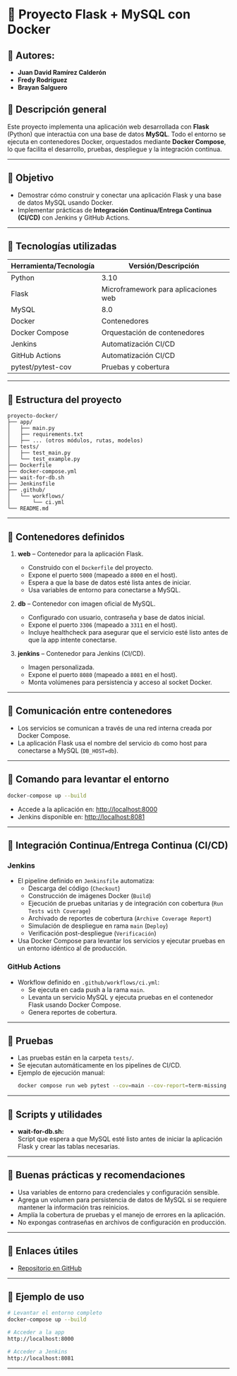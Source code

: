 # 🐳 Proyecto Flask + MySQL con Docker

## 🔹 Autores:
- **Juan David Ramírez Calderón**
- **Fredy Rodríguez**
- **Brayan Salguero** 


## 🔹 Descripción general

Este proyecto implementa una aplicación web desarrollada con **Flask** (Python) que interactúa con una base de datos **MySQL**. Todo el entorno se ejecuta en contenedores Docker, orquestados mediante **Docker Compose**, lo que facilita el desarrollo, pruebas, despliegue y la integración continua.

---

## 🔹 Objetivo

- Demostrar cómo construir y conectar una aplicación Flask y una base de datos MySQL usando Docker.
- Implementar prácticas de **Integración Continua/Entrega Continua (CI/CD)** con Jenkins y GitHub Actions.

---

## 🔹 Tecnologías utilizadas

| Herramienta/Tecnología | Versión/Descripción                  |
|------------------------|--------------------------------------|
| Python                 | 3.10                                 |
| Flask                  | Microframework para aplicaciones web |
| MySQL                  | 8.0                                  |
| Docker                 | Contenedores                         |
| Docker Compose         | Orquestación de contenedores         |
| Jenkins                | Automatización CI/CD                 |
| GitHub Actions         | Automatización CI/CD                 |
| pytest/pytest-cov      | Pruebas y cobertura                  |

---

## 🔹 Estructura del proyecto

```
proyecto-docker/
├── app/
│   ├── main.py
│   ├── requirements.txt
│   ├── ... (otros módulos, rutas, modelos)
├── tests/
│   ├── test_main.py
│   └── test_example.py
├── Dockerfile
├── docker-compose.yml
├── wait-for-db.sh
├── Jenkinsfile
├── .github/
│   └── workflows/
│       └── ci.yml
└── README.md
```

---

## 🔹 Contenedores definidos

1. **web** – Contenedor para la aplicación Flask.
   - Construido con el `Dockerfile` del proyecto.
   - Expone el puerto `5000` (mapeado a `8000` en el host).
   - Espera a que la base de datos esté lista antes de iniciar.
   - Usa variables de entorno para conectarse a MySQL.

2. **db** – Contenedor con imagen oficial de MySQL.
   - Configurado con usuario, contraseña y base de datos inicial.
   - Expone el puerto `3306` (mapeado a `3311` en el host).
   - Incluye healthcheck para asegurar que el servicio esté listo antes de que la app intente conectarse.

3. **jenkins** – Contenedor para Jenkins (CI/CD).
   - Imagen personalizada.
   - Expone el puerto `8080` (mapeado a `8081` en el host).
   - Monta volúmenes para persistencia y acceso al socket Docker.

---

## 🔹 Comunicación entre contenedores

- Los servicios se comunican a través de una red interna creada por Docker Compose.
- La aplicación Flask usa el nombre del servicio `db` como host para conectarse a MySQL (`DB_HOST=db`).

---

## 🔹 Comando para levantar el entorno

```bash
docker-compose up --build
```

- Accede a la aplicación en: [http://localhost:8000](http://localhost:8000)
- Jenkins disponible en: [http://localhost:8081](http://localhost:8081)

---

## 🔹 Integración Continua/Entrega Continua (CI/CD)

### Jenkins

- El pipeline definido en `Jenkinsfile` automatiza:
  - Descarga del código (`Checkout`)
  - Construcción de imágenes Docker (`Build`)
  - Ejecución de pruebas unitarias y de integración con cobertura (`Run Tests with Coverage`)
  - Archivado de reportes de cobertura (`Archive Coverage Report`)
  - Simulación de despliegue en rama `main` (`Deploy`)
  - Verificación post-despliegue (`Verificación`)
- Usa Docker Compose para levantar los servicios y ejecutar pruebas en un entorno idéntico al de producción.

### GitHub Actions

- Workflow definido en `.github/workflows/ci.yml`:
  - Se ejecuta en cada push a la rama `main`.
  - Levanta un servicio MySQL y ejecuta pruebas en el contenedor Flask usando Docker Compose.
  - Genera reportes de cobertura.

---

## 🔹 Pruebas

- Las pruebas están en la carpeta `tests/`.
- Se ejecutan automáticamente en los pipelines de CI/CD.
- Ejemplo de ejecución manual:
  ```bash
  docker compose run web pytest --cov=main --cov-report=term-missing tests
  ```

---

## 🔹 Scripts y utilidades

- **wait-for-db.sh:**  
  Script que espera a que MySQL esté listo antes de iniciar la aplicación Flask y crear las tablas necesarias.

---

## 🔹 Buenas prácticas y recomendaciones

- Usa variables de entorno para credenciales y configuración sensible.
- Agrega un volumen para persistencia de datos de MySQL si se requiere mantener la información tras reinicios.
- Amplía la cobertura de pruebas y el manejo de errores en la aplicación.
- No expongas contraseñas en archivos de configuración en producción.

---

## 🔹 Enlaces útiles

- [Repositorio en GitHub](https://github.com/Juanda099/proyecto-docker)

---

## 🔹 Ejemplo de uso

```bash
# Levantar el entorno completo
docker-compose up --build

# Acceder a la app
http://localhost:8000

# Acceder a Jenkins
http://localhost:8081
```

---
